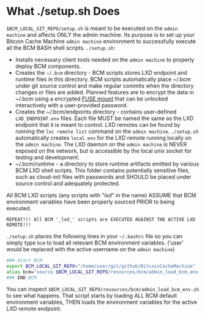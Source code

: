 # What ./setup.sh Does

`$BCM_LOCAL_GIT_REPO/setup.sh` is meant to be executed on the `admin machine` and affects ONLY the admin machine. Its purpose is to set up your Bitcoin Cache Machine `admin machine` environment to successfully execute all the BCM BASH shell scripts. `./setup.sh`:

* Installs necessary client tools needed on the `admin machine` to properly deploy BCM components.
* Creates the `~/.bcm` directory - BCM scripts stores LXD endpoint and runtime files in this directory. BCM scripts automatically place ~/.bcm under git source control and make regular commits when the directory changes or files are added. Planned features are to encrypt the data in ~/.bcm using a encrypted [FUSE mount](https://github.com/netheril96/securefs) that can be unlocked interactively with a user-provided password.
* Creates the ~/.bcm/endpoints directory - contains user-defined `LXD_ENDPOINT.env` files. Each file MUST be named the same as the LXD endpoint that it is meant to control. LXD remotes can be found by running the `lxc remote list` command on the `admin machine`. `./setup.sh` automatically creates `local.env` for the LXD remote running locally on the `admin machine`. The LXD daemon on the `admin machine` is NEVER exposed on the network, but is accessible by the local unix socket for testing and development.
* ~/.bcm/runtime - a directory to store runtime artifacts emitted by various BCM LXD shell scripts. This folder contains potentially sensitive files, such as cloud-init files with passwords and SHOULD be placed under source control and adequately protected.

All BCM LXD scripts (any scripts with "_lxd_" in the name) ASSUME that BCM environment variables have been properly sourced PRIOR to being executed.

```REPEAT!!! All BCM '_lxd_' scripts are EXECUTED AGAINST THE ACTIVE LXD REMOTE!!!```

`./setup.sh` places the following lines in your `~/.bashrc` file so you can simply type `bcm` to load all relevant BCM environment variables. ('user' would be replaced with the active username on the `admin machine`)

```bash
### Start BCM
export BCM_LOCAL_GIT_REPO="/home/user/git/github/BitcoinCacheMachine"
alias bcm="source $BCM_LOCAL_GIT_REPO/resources/bcm/admin_load_bcm_env.sh"
### END BCM
```

You can inspect `$BCM_LOCAL_GIT_REPO/resources/bcm/admin_load_bcm_env.sh` to see what happens. That script starts by loading ALL BCM default environment variables, THEN loads the environment variables for the active LXD remote endpoint.
